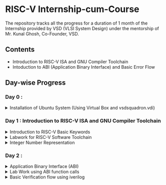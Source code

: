 # RISC-V Internship-cum-Course

The repository tracks all the progress for a duration of 1 month of the Internship provided by VSD (VLSI System Design) under the mentorship of Mr. Kunal Ghosh, Co-Founder, VSD.

## Contents 
- Introduction to RISC-V ISA and GNU Compiler Toolchain
- Intoduction to ABI (Application Binary Interface) and Basic Error Flow
## Day-wise Progress

### Day 0 : 
<details>
<summary>Installation of Ubuntu System (Using Virtual Box and vsdsquadron.vdi)</summary>
  -> Steps to install the System

1. Download the vsdsquadron file from the given link.
2. Next download the Virtual Box from the website and install the Virtual Box.
3. Setup the virtual Machine
4. While on the wizard of "Selecting Virtual Disk", select the location of the downloaded vsdsquadron.vdi file.
5. Finally provide the required space and processor value and finish the setup.
6. Run the Virtual Machine.

![Screenshot 2023-12-28 121708](https://github.com/madhavasawa/somaiya-riscv/assets/154996436/0d911aa5-f855-466f-9253-9802be61d2c1)
</details>

### Day 1 : Introduction to RISC-V ISA and GNU Compiler Toolchain
<details>
<summary> Introduction to RISC-V Basic Keywords </summary>
-> The RISC-V ISA (Instruction Set Architecture) stands out for its simplicity, with fixed-length instructions and a clean design. This simplicity aids in ease of understanding, implementation, and optimization. RISC-V's open-source nature enables a collaborative community, leading to continuous refinement, standardization, and the development of a rich software ecosystem. This openness empowers engineers to tailor processors to specific needs, from embedded systems to high-performance computing. Its royalty-free model fosters widespread adoption, making RISC-V a compelling choice for both academia and industry.

  The different instructions included in RISC-V are listed below:
  
1. Pseudo instructions - For e.g- mv,li,ret etc
2. Base integer instruction (RV64I, RV32I)-For e.g-lui,addi etc
3. Multiply extension (RV64M) -For e.g- mulw,divw etc
4. Single and double floating point instruction (RV64F, RV64D) -For e.g- flw,fadd etc
5. Application binary instruction
6. Memory allocation and stack pointer
</details>

<details> 
<summary> Labwork for RISC-V Software Toolchain</summary>
-> To start with, we first try the basic C-Program to find the sum of numbers from 1 to n
The code for the same is :
  
```
#include <stdio.h>
int main () {
	int i,sum = 0, n = 10;
	for (i = 1; i <=n; ++i) {
		sum += i;
	}
	printf("The sum of the number from 1 to %d is %d\n", n,sum);
	return 0;
	}
```
- To compile the above program, use the following command :
  ```
  gcc sum1ton.c
  ```
- Next, using the command below, we can get the output :
  ```
  ./a.out
  ```

  - The output of the above program is given below :
    ![Lab 1 0](https://github.com/madhavasawa/somaiya-riscv/assets/154996436/fc0d636d-f9cc-4f7f-9607-6a0a3afe4cb8)

-> Now in the case of RISC-V GNU , the following commands are executed :
- To use RISC-V gcc compiler, type
  ```
  riscv64-unknown-elf-gcc  -o <object filename.o> <filename.c>
  ```
- To List the details of a file, type
  ```
  riscv64-unknown-elf-gcc  -o <object filename.o> <filename.c>
  ```
- To deassemble the object file, type
  ```
  riscv64-unknown-elf-objdump <object file> -d <object filename.o>
  ```
- To highlight the main function
  ```
  riscv64-unknown-elf-objdump <object file> -d <object filename.o> | less
  ```
  ```
  /main
  n
  ```
  - The output for the above commands is give below (with total no of instructions)
  ![No of instr](https://github.com/madhavasawa/somaiya-riscv/assets/154996436/69f3563d-49d4-4e6c-bd8c-7b1e28172862)
- To give the output of the riscv64-unknown-elf-gcc
  ```
  spike pk sum1ton.o
  ```
  ![spike 1](https://github.com/madhavasawa/somaiya-riscv/assets/154996436/e0a30b20-b32f-48be-b7a2-ba5c282c4759)

</details>

<details> 
<summary> Integer Number Representation </summary>
- 64-bit Number System for Unsigned Numbers

![positive nos](https://github.com/madhavasawa/somaiya-riscv/assets/154996436/3b8a5c06-ad1e-4eea-b9ce-3dcc00a36c64)

- 64-bit Number System for Signed Numbers
   
![all nos](https://github.com/madhavasawa/somaiya-riscv/assets/154996436/7c44e57b-08ee-4f4f-a98b-0714ca3f5995)

-> The basic code to find the Highest Unsigned number possible in the 64-bit system is as follows
```
#include <stdio.h>
#include <math.h>

int main()
{
unsigned long long int max = (unsigned long long int)(pow(2,64)-1);
printf("Highest Number represented by unsigned long long int is %llu \n", max);
return 0;
}
```
- The output for the same is :
![unsigndHigh](https://github.com/madhavasawa/somaiya-riscv/assets/154996436/d4ef2265-2fc3-418f-aae0-5ea4e53cb246)

-> The basic code to find the Highest and Smallest number possible in the 64-bit system is as follows
```
#include <stdio.h>
#include <math.h>

int main()
{
  long long int max = (long long int)(pow(2,64)-1);
  long long int min = (long long int)(pow(2,64)*-1);
  printf("Highest Number represented by signed long long int is %llu \n", max);
  printf("Lowest Number represented by signed long long int is %llu \n", min);
  return 0;
}
```
- The output for the same is
  ![HighLow](https://github.com/madhavasawa/somaiya-riscv/assets/154996436/99ebdd83-f87f-4a99-906a-619cd6d614d0)

- The spike code for the above program is:
  ```
  spike pk unsignedHigh.o
  ```
  ```
  spike pk signed.o
  ```

- The output for the same
  ![spike 3](https://github.com/madhavasawa/somaiya-riscv/assets/154996436/43675244-af1d-492b-ab9c-3658e312209c)

</details>



### Day 2 :
<details>
<summary> Application Binary Interface (ABI) </summary>
-> Application Binary Interface (ABI) defines how software components interact at a binary level, ensuring compatibility across different compilers, platforms, and architectures. It specifies the conventions for function calls, data structures, and system calls, enabling interoperability between software modules and facilitating communication between programs at a low-level binary interface.

![Screenshot 2024-01-06 091921](https://github.com/madhavasawa/somaiya-riscv/assets/154996436/dfc0bac6-35e9-4f6d-aea2-8446a0ab6773)

- Memory allocation for Double-words
  - RISCV belongs to little-endian memory addressing system
	![Screenshot 2024-01-06 092236](https://github.com/madhavasawa/somaiya-riscv/assets/154996436/75c9b8ae-033e-4e0c-ab94-e3ba803329d3)

- The commands basically used are :
  - ld (load doubleword)
  - sd (store doublword)
  Example for using the above commands is:
  ![Screenshot 2024-01-06 094350](https://github.com/madhavasawa/somaiya-riscv/assets/154996436/a12806eb-1066-4c2e-95e8-eb15799917dd)

- Other Keywords/Commands used are:
  ![Screenshot 2024-01-06 094942](https://github.com/madhavasawa/somaiya-riscv/assets/154996436/cf699d07-3cea-4f93-b4b1-1bd19b674054)

</details>

<details>
<summary> Lab Work using ABI function calls </summary>
-> ASM Function Call
	
- The Basic ASM Function Call Flowchart: 
 
 ![Screenshot 2024-01-06 095721](https://github.com/madhavasawa/somaiya-riscv/assets/154996436/95daacd7-655c-42c1-94bf-74f6be8e0e06)

- Let's try a program to see how ASM Function works:
  
Program to find Sum of Numbers from 1 to 9 :
![Screenshot 2024-01-06 100033](https://github.com/madhavasawa/somaiya-riscv/assets/154996436/cd56a372-b0fd-4163-a045-7fcc19d8b741)


```
#include <stdio.h>
extern int load(int x, int y)

int main()
{
	int result = 0;
	int count = 9;
	result = load(0x0, count+1);
	printf("Sum of numbers 0 to %d is %d ", count, result);
}
```
![Lab 2 0](https://github.com/madhavasawa/somaiya-riscv/assets/154996436/1395b141-94fd-46d7-80d7-d2ea4afd04ad)

- The output for the above program is:
  ![Lab 2 1](https://github.com/madhavasawa/somaiya-riscv/assets/154996436/b08b2f30-b220-42c0-9fed-00855307ec5e)

- The riscv64-unknown-elf-gcc code for the above program is
  ```
  riscv64-unknown-elf-gcc -Ofast -mabi=lp64 -march=rv64i -o 1to9_custom.o 1to9_custom.o load.S
  ```
  The output is given by:
  ```
  spike pk 1to9_custom.o
  ```
![spke 4](https://github.com/madhavasawa/somaiya-riscv/assets/154996436/6bd06477-b8c7-4fe6-a068-1fbe8785312a)

</details>

<details>
<summary> Basic Verification flow using iverilog </summary>

![Screenshot 2024-01-06 181835](https://github.com/madhavasawa/somaiya-riscv/assets/154996436/55649e15-a45f-44ae-af15-12da2d838da1)

- List of Commands
  ![list of cmds Lab3](https://github.com/madhavasawa/somaiya-riscv/assets/154996436/108f298b-a037-4e64-9c0c-9e030bf16e0a)


</details>

